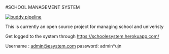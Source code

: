 #SCHOOL MANAGEMENT SYSTEM

[![buddy pipeline](https://app.buddy.works/ansimapersic/school-management-system/pipelines/pipeline/373862/badge.svg?token=962e23af710103801fe3be7262932d511a1d341a6077f68095302f7802dbb158 "buddy pipeline")](https://app.buddy.works/ansimapersic/school-management-system/pipelines/pipeline/373862)

This is currently an open source project for managing school and univeristy

Get logged to the system through  https://schoolesystem.herokuapp.com/

Username : admin@esystem.com
password: admin\*ujn


